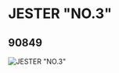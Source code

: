 # JESTER "NO.3"
## 90849
![JESTER "NO.3"](https://lc-www-live-s.legocdn.com/media/bricks/5/2/4585450.jpg)